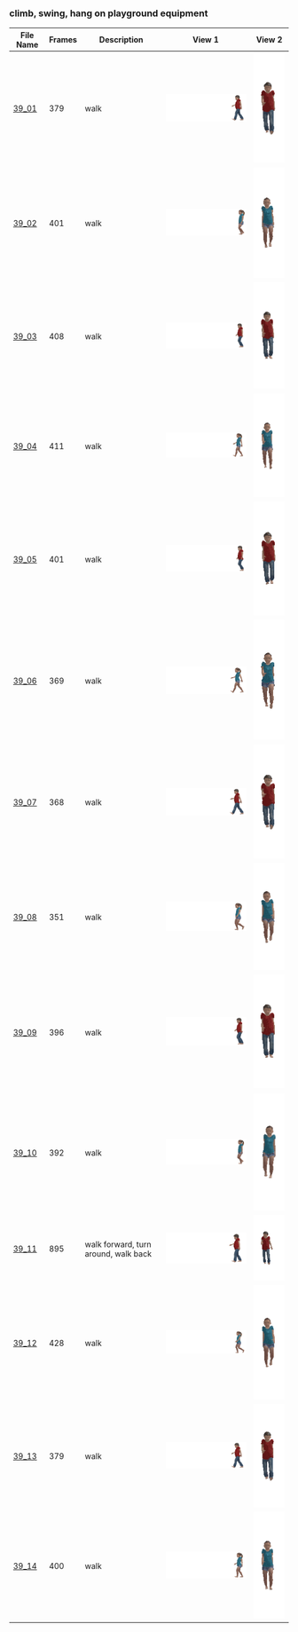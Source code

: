 ### climb, swing, hang on playground equipment
|File Name|Frames|Description|View 1|View 2|
|-|-|-|-|-|
|[39_01](https://github.com/Shriinivas/cmubvh/raw/main/Sequence-035-039/39/Data/39_01.zip)|379|walk|<img src="https://github.com/Shriinivas/cmubvhgifs/blob/main/Sequence-035-039/39/39_01_0.gif"/>|<img src="https://github.com/Shriinivas/cmubvhgifs/blob/main/Sequence-035-039/39/39_01_1.gif"/>|
|[39_02](https://github.com/Shriinivas/cmubvh/raw/main/Sequence-035-039/39/Data/39_02.zip)|401|walk|<img src="https://github.com/Shriinivas/cmubvhgifs/blob/main/Sequence-035-039/39/39_02_0.gif"/>|<img src="https://github.com/Shriinivas/cmubvhgifs/blob/main/Sequence-035-039/39/39_02_1.gif"/>|
|[39_03](https://github.com/Shriinivas/cmubvh/raw/main/Sequence-035-039/39/Data/39_03.zip)|408|walk|<img src="https://github.com/Shriinivas/cmubvhgifs/blob/main/Sequence-035-039/39/39_03_0.gif"/>|<img src="https://github.com/Shriinivas/cmubvhgifs/blob/main/Sequence-035-039/39/39_03_1.gif"/>|
|[39_04](https://github.com/Shriinivas/cmubvh/raw/main/Sequence-035-039/39/Data/39_04.zip)|411|walk|<img src="https://github.com/Shriinivas/cmubvhgifs/blob/main/Sequence-035-039/39/39_04_0.gif"/>|<img src="https://github.com/Shriinivas/cmubvhgifs/blob/main/Sequence-035-039/39/39_04_1.gif"/>|
|[39_05](https://github.com/Shriinivas/cmubvh/raw/main/Sequence-035-039/39/Data/39_05.zip)|401|walk|<img src="https://github.com/Shriinivas/cmubvhgifs/blob/main/Sequence-035-039/39/39_05_0.gif"/>|<img src="https://github.com/Shriinivas/cmubvhgifs/blob/main/Sequence-035-039/39/39_05_1.gif"/>|
|[39_06](https://github.com/Shriinivas/cmubvh/raw/main/Sequence-035-039/39/Data/39_06.zip)|369|walk|<img src="https://github.com/Shriinivas/cmubvhgifs/blob/main/Sequence-035-039/39/39_06_0.gif"/>|<img src="https://github.com/Shriinivas/cmubvhgifs/blob/main/Sequence-035-039/39/39_06_1.gif"/>|
|[39_07](https://github.com/Shriinivas/cmubvh/raw/main/Sequence-035-039/39/Data/39_07.zip)|368|walk|<img src="https://github.com/Shriinivas/cmubvhgifs/blob/main/Sequence-035-039/39/39_07_0.gif"/>|<img src="https://github.com/Shriinivas/cmubvhgifs/blob/main/Sequence-035-039/39/39_07_1.gif"/>|
|[39_08](https://github.com/Shriinivas/cmubvh/raw/main/Sequence-035-039/39/Data/39_08.zip)|351|walk|<img src="https://github.com/Shriinivas/cmubvhgifs/blob/main/Sequence-035-039/39/39_08_0.gif"/>|<img src="https://github.com/Shriinivas/cmubvhgifs/blob/main/Sequence-035-039/39/39_08_1.gif"/>|
|[39_09](https://github.com/Shriinivas/cmubvh/raw/main/Sequence-035-039/39/Data/39_09.zip)|396|walk|<img src="https://github.com/Shriinivas/cmubvhgifs/blob/main/Sequence-035-039/39/39_09_0.gif"/>|<img src="https://github.com/Shriinivas/cmubvhgifs/blob/main/Sequence-035-039/39/39_09_1.gif"/>|
|[39_10](https://github.com/Shriinivas/cmubvh/raw/main/Sequence-035-039/39/Data/39_10.zip)|392|walk|<img src="https://github.com/Shriinivas/cmubvhgifs/blob/main/Sequence-035-039/39/39_10_0.gif"/>|<img src="https://github.com/Shriinivas/cmubvhgifs/blob/main/Sequence-035-039/39/39_10_1.gif"/>|
|[39_11](https://github.com/Shriinivas/cmubvh/raw/main/Sequence-035-039/39/Data/39_11.zip)|895|walk forward, turn around, walk back|<img src="https://github.com/Shriinivas/cmubvhgifs/blob/main/Sequence-035-039/39/39_11_0.gif"/>|<img src="https://github.com/Shriinivas/cmubvhgifs/blob/main/Sequence-035-039/39/39_11_1.gif"/>|
|[39_12](https://github.com/Shriinivas/cmubvh/raw/main/Sequence-035-039/39/Data/39_12.zip)|428|walk|<img src="https://github.com/Shriinivas/cmubvhgifs/blob/main/Sequence-035-039/39/39_12_0.gif"/>|<img src="https://github.com/Shriinivas/cmubvhgifs/blob/main/Sequence-035-039/39/39_12_1.gif"/>|
|[39_13](https://github.com/Shriinivas/cmubvh/raw/main/Sequence-035-039/39/Data/39_13.zip)|379|walk|<img src="https://github.com/Shriinivas/cmubvhgifs/blob/main/Sequence-035-039/39/39_13_0.gif"/>|<img src="https://github.com/Shriinivas/cmubvhgifs/blob/main/Sequence-035-039/39/39_13_1.gif"/>|
|[39_14](https://github.com/Shriinivas/cmubvh/raw/main/Sequence-035-039/39/Data/39_14.zip)|400|walk|<img src="https://github.com/Shriinivas/cmubvhgifs/blob/main/Sequence-035-039/39/39_14_0.gif"/>|<img src="https://github.com/Shriinivas/cmubvhgifs/blob/main/Sequence-035-039/39/39_14_1.gif"/>|
